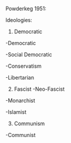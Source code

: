 Powderkeg 1951:

Ideologies:

1. Democratic

-Democratic

-Social Democratic

-Conservatism

-Libertarian


2. Fascist
-Neo-Fascist

-Monarchist

-Islamist


3. Communism

-Communist


